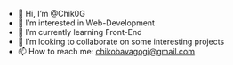 - 👋 Hi, I’m @Chik0G
- 👀 I’m interested in Web-Development
- 🌱 I’m currently learning Front-End
- 💞️ I’m looking to collaborate on some interesting projects
- 📫 How to reach me: chikobavagogi@gmail.com

